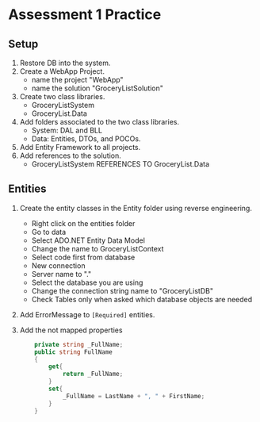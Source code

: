 # Assessment 1 Practice

## Setup
1. Restore DB into the system.
2. Create a WebApp Project.
    - name the project "WebApp"
    - name the solution "GroceryListSolution"
3. Create two class libraries.
    - GroceryListSystem
    - GroceryList.Data
4. Add folders associated to the two class libraries.
    - System: DAL and BLL
    - Data: Entities, DTOs, and POCOs.
5. Add Entity Framework to all projects.
6. Add references to the solution.
    - GroceryListSystem REFERENCES TO GroceryList.Data

## Entities
1. Create the entity classes in the Entity folder using reverse engineering.
    - Right click on the entities folder
    - Go to data
    - Select ADO.NET Entity Data Model
    - Change the name to GroceryListContext
    - Select code first from database
    - New connection
    - Server name to "."
    - Select the database you are using
    - Change the connection string name to "GroceryListDB"
    - Check Tables only when asked which database objects are needed
2.  Add ErrorMessage to ```[Required]``` entities.
3. Add the not mapped properties

    ```csharp
        private string _FullName;
        public string FullName
        {
            get{
                return _FullName;
            }
            set{
                _FullName = LastName + ", " + FirstName;
            }
        }
    ```
